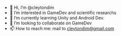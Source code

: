 - 👋 Hi, I’m @cleytondim
- 👀 I’m interested in GameDev and scientific researchs
- 🌱 I’m currently learning Unity and Android Dev.
- 💞️ I’m looking to collaborate on GameDev
- 📫 How to reach me: mail to cleytondim@gmail.com

<!---
cleytondim/cleytondim is a ✨ special ✨ repository because its `README.md` (this file) appears on your GitHub profile.
You can click the Preview link to take a look at your changes.
--->
